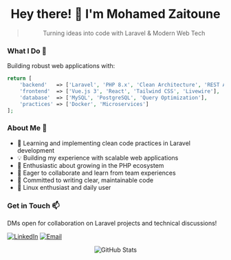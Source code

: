<div align="center">
    
# Hey there! 👋 I'm Mohamed Zaitoune
> Turning ideas into code with Laravel & Modern Web Tech

</div>

### What I Do 🚀
Building robust web applications with:
```php
return [
    'backend'   => ['Laravel', 'PHP 8.x', 'Clean Architecture', 'REST API'],
    'frontend'  => ['Vue.js 3', 'React', 'Tailwind CSS', 'Livewire'],
    'database'  => ['MySQL', 'PostgreSQL', 'Query Optimization'],
    'practices' => ['Docker', 'Microservices']
];
```

### About Me 💫
- 🎯 Learning and implementing clean code practices in Laravel development
- 💡 Building my experience with scalable web applications
- 🌱 Enthusiastic about growing in the PHP ecosystem
- 👥 Eager to collaborate and learn from team experiences
- 🚀 Committed to writing clear, maintainable code
- 🐧 Linux enthusiast and daily user

### Get in Touch 📫
DMs open for collaboration on Laravel projects and technical discussions!



[![LinkedIn](https://img.shields.io/badge/LinkedIn-%230077B5.svg?&style=flat-square&logo=linkedin&logoColor=white)](https://www.linkedin.com/in/mohamed-zaitoune/)
[![Email](https://img.shields.io/badge/Email-D14836?style=flat-square&logo=gmail&logoColor=white)](mailto:mohamedztn3@gmail.com)

<div align="center">

![GitHub Stats](https://github-readme-stats.vercel.app/api?username=ZaitouneMohamed&show_icons=true&theme=dracula)

</div>
